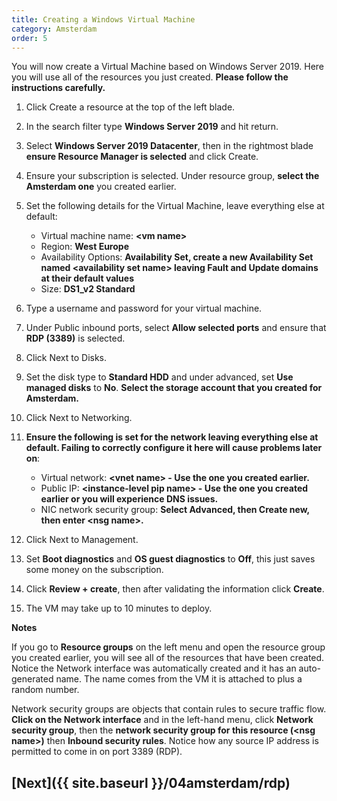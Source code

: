 ```yaml
---
title: Creating a Windows Virtual Machine
category: Amsterdam
order: 5
---
```


You will now create a Virtual Machine based on Windows Server 2019. Here you will use all of the resources you just created. **Please follow the instructions carefully.**

1. Click Create a resource at the top of the left blade.

1. In the search filter type **Windows Server 2019** and hit return.

1. Select **Windows Server 2019 Datacenter**, then in the rightmost blade **ensure Resource Manager is selected** and click Create.

1. Ensure your subscription is selected. Under resource group, **select the Amsterdam one** you created earlier.

1. Set the following details for the Virtual Machine, leave everything else at default:
    - Virtual machine name: **<vm name\>**
    - Region: **West Europe**
    - Availability Options: **Availability Set, create a new Availability Set named <availability set name\> leaving Fault and Update domains at their default values**
    - Size:  **DS1_v2 Standard**
  
1. Type a username and password for your virtual machine.

1. Under Public inbound ports, select **Allow selected ports** and ensure that **RDP (3389)** is selected.

1. Click Next to Disks.

1. Set the disk type to **Standard HDD** and under advanced, set **Use managed disks** to **No**. **Select the storage account that you created for Amsterdam.**

1. Click Next to Networking.

1. **Ensure the following is set for the network leaving everything else at default. Failing to correctly configure it here will cause problems later on**:
    - Virtual network: **<vnet name\> -  Use the one you created earlier.**
    - Public IP: **<instance-level pip name\> - Use the one you created earlier or you will experience DNS issues.**
    - NIC network security group: **Select Advanced, then Create new, then enter <nsg name\>.**

1. Click Next to Management.

1. Set **Boot diagnostics** and **OS guest diagnostics** to **Off**, this just saves some money on the subscription.

1. Click **Review + create**, then after validating the information click **Create**.

1. The VM may take up to 10 minutes to deploy.

**Notes**

If you go to **Resource groups** on the left menu and open the resource group you created earlier, you will see all of the resources that have been created. Notice the Network interface was automatically created and it has an auto-generated name. The name comes from the VM it is attached to plus a random number.

Network security groups are objects that contain rules to secure traffic flow. **Click on the Network interface** and in the left-hand menu, click **Network security group**, then the **network security group for this resource (<nsg name\>)** then **Inbound security rules**. Notice how any source IP address is permitted to come in on port 3389 (RDP).

## [Next]({{ site.baseurl }}/04amsterdam/rdp)